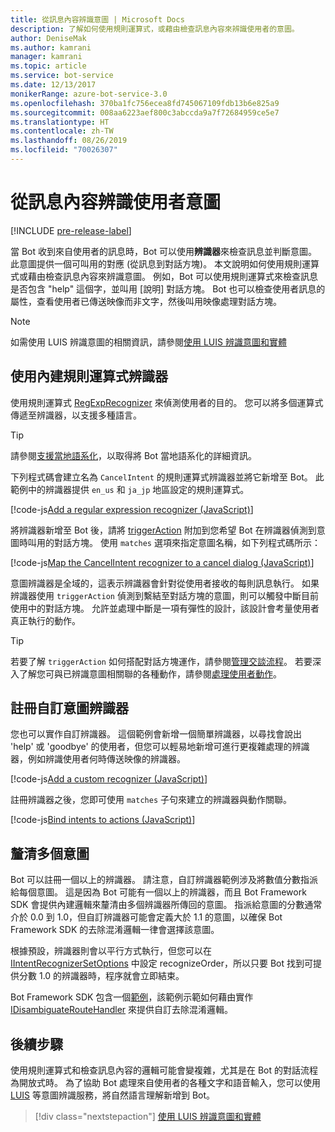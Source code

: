 ```yaml
---
title: 從訊息內容辨識意圖 | Microsoft Docs
description: 了解如何使用規則運算式，或藉由檢查訊息內容來辨識使用者的意圖。
author: DeniseMak
ms.author: kamrani
manager: kamrani
ms.topic: article
ms.service: bot-service
ms.date: 12/13/2017
monikerRange: azure-bot-service-3.0
ms.openlocfilehash: 370ba1fc756ecea8fd745067109fdb13b6e825a9
ms.sourcegitcommit: 008aa6223aef800c3abccda9a7f72684959ce5e7
ms.translationtype: HT
ms.contentlocale: zh-TW
ms.lasthandoff: 08/26/2019
ms.locfileid: "70026307"
---
```

# <a name="recognize-user-intent-from-message-content"></a>從訊息內容辨識使用者意圖

[!INCLUDE [pre-release-label](../includes/pre-release-label-v3.md)]

當 Bot 收到來自使用者的訊息時，Bot 可以使用**辨識器**來檢查訊息並判斷意圖。 此意圖提供一個可叫用的對應 (從訊息到對話方塊)。 本文說明如何使用規則運算式或藉由檢查訊息內容來辨識意圖。 例如，Bot 可以使用規則運算式來檢查訊息是否包含 "help" 這個字，並叫用 [說明] 對話方塊。 Bot 也可以檢查使用者訊息的屬性，查看使用者已傳送映像而非文字，然後叫用映像處理對話方塊。

> [!NOTE]
> 如需使用 LUIS 辨識意圖的相關資訊，請參閱[使用 LUIS 辨識意圖和實體](bot-builder-nodejs-recognize-intent-luis.md)

## <a name="use-the-built-in-regular-expression-recognizer"></a>使用內建規則運算式辨識器

使用規則運算式 [RegExpRecognizer][RegExpRecognizer] 來偵測使用者的目的。 您可以將多個運算式傳遞至辨識器，以支援多種語言。

> [!TIP]
> 請參閱[支援當地語系化](bot-builder-nodejs-localization.md)，以取得將 Bot 當地語系化的詳細資訊。

下列程式碼會建立名為 `CancelIntent` 的規則運算式辨識器並將它新增至 Bot。 此範例中的辨識器提供 `en_us` 和 `ja_jp` 地區設定的規則運算式。

[!code-js[Add a regular expression recognizer (JavaScript)](../includes/code/node-regex-recognizer.js#addRegexRecognizer)]

將辨識器新增至 Bot 後，請將 [triggerAction][triggerAction] 附加到您希望 Bot 在辨識器偵測到意圖時叫用的對話方塊。 使用 `matches` 選項來指定意圖名稱，如下列程式碼所示：

[!code-js[Map the CancelIntent recognizer to a cancel dialog (JavaScript)](../includes/code/node-regex-recognizer.js#bindCancelDialogToRegexRecognizer)]

意圖辨識器是全域的，這表示辨識器會針對從使用者接收的每則訊息執行。 如果辨識器使用 `triggerAction` 偵測到繫結至對話方塊的意圖，則可以觸發中斷目前使用中的對話方塊。 允許並處理中斷是一項有彈性的設計，該設計會考量使用者真正執行的動作。

> [!TIP]
> 若要了解 `triggerAction` 如何搭配對話方塊運作，請參閱[管理交談流程](bot-builder-nodejs-manage-conversation-flow.md)。 若要深入了解您可與已辨識意圖相關聯的各種動作，請參閱[處理使用者動作](bot-builder-nodejs-dialog-actions.md)。

## <a name="register-a-custom-intent-recognizer"></a>註冊自訂意圖辨識器

您也可以實作自訂辨識器。 這個範例會新增一個簡單辨識器，以尋找會說出 'help' 或 'goodbye' 的使用者，但您可以輕易地新增可進行更複雜處理的辨識器，例如辨識使用者何時傳送映像的辨識器。

[!code-js[Add a custom recognizer (JavaScript)](../includes/code/node-howto-recognize-intent.js#addCustomRecognizer)]

註冊辨識器之後，您即可使用 `matches` 子句來建立的辨識器與動作關聯。

[!code-js[Bind intents to actions (JavaScript)](../includes/code/node-howto-recognize-intent.js#bindIntentsToActions)]

## <a name="disambiguate-between-multiple-intents"></a>釐清多個意圖

Bot 可以註冊一個以上的辨識器。 請注意，自訂辨識器範例涉及將數值分數指派給每個意圖。 這是因為 Bot 可能有一個以上的辨識器，而且 Bot Framework SDK 會提供內建邏輯來釐清由多個辨識器所傳回的意圖。 指派給意圖的分數通常介於 0.0 到 1.0，但自訂辨識器可能會定義大於 1.1 的意圖，以確保 Bot Framework SDK 的去除混淆邏輯一律會選擇該意圖。

根據預設，辨識器則會以平行方式執行，但您可以在 [IIntentRecognizerSetOptions][IIntentRecognizerSetOptions] 中設定 recognizeOrder，所以只要 Bot 找到可提供分數 1.0 的辨識器時，程序就會立即結束。

Bot Framework SDK 包含一個[範例][DisambiguationSample]，該範例示範如何藉由實作 [IDisambiguateRouteHandler][IDisambiguateRouteHandler] 來提供自訂去除混淆邏輯。

## <a name="next-steps"></a>後續步驟

使用規則運算式和檢查訊息內容的邏輯可能會變複雜，尤其是在 Bot 的對話流程為開放式時。 為了協助 Bot 處理來自使用者的各種文字和語音輸入，您可以使用 [LUIS][LUIS] 等意圖辨識服務，將自然語言理解新增到 Bot。

> [!div class="nextstepaction"]
> [使用 LUIS 辨識意圖和實體](bot-builder-nodejs-recognize-intent-luis.md)

[LUIS]: https://www.luis.ai/

[IDisambiguateRouteHandler]:   https://docs.microsoft.com/javascript/api/botbuilder/idisambiguateroutehandler?view=botbuilder-ts-3.0
[IIntentRecognizerSetOptions]: https://docs.microsoft.com/javascript/api/botbuilder/iintentrecognizersetoptions?view=botbuilder-ts-3.0
[RegExpRecognizer]:            https://docs.microsoft.com/javascript/api/botbuilder/regexprecognizer?view=botbuilder-ts-3.0
[triggerAction]:               https://docs.microsoft.com/javascript/api/botbuilder/dialog?view=botbuilder-ts-3.0#triggeraction-itriggeractionoptions-

[DisambiguationSample]: https://aka.ms/v3-js-onDisambiguateRoute
